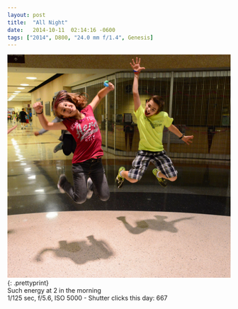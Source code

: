 ```yaml
---
layout: post
title:  "All Night"
date:   2014-10-11  02:14:16 -0600
tags: ["2014", D800, "24.0 mm f/1.4", Genesis]
---
```

![:title](/images/2014/2014_1010_DSC_2429.jpg)
{: .prettyprint}  
Such energy at 2 in the morning  
1/125 sec, f/5.6, ISO 5000 - Shutter clicks this day: 667